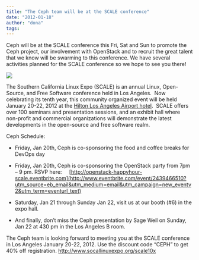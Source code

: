 ```yaml
---
title: "The Ceph team will be at the SCALE conference"
date: "2012-01-18"
author: "dona"
tags: 
---
```


Ceph will be at the SCALE conference this Fri, Sat and Sun to promote the Ceph project, our involvement with OpenStack and to recruit the great talent that we know will be swarming to this conference. We have several activities planned for the SCALE conference so we hope to see you there!

[![](images/scale_10x_300x250_banner.png)](http://www.socallinuxexpo.org)

The Southern California Linux Expo (SCALE) is an annual Linux, Open-Source, and Free Software conference held in Los Angeles.  Now celebrating its tenth year, this community organized event will be held January 20-22, 2012 at the [Hilton Los Angeles Airport hotel](http://www.socallinuxexpo.org/scale10x/hotel-and-venue).  SCALE offers over 100 seminars and presentation sessions, and an exhibit hall where non-profit and commercial organizations will demonstrate the latest developments in the open-source and free software realm.

Ceph Schedule:

- Friday, Jan 20th, Ceph is co-sponsoring the food and coffee breaks for DevOps day

- Friday, Jan 20th, Ceph is co-sponsoring the OpenStack party from 7pm – 9 pm. RSVP here:     [http://openstack-happyhour-scale.eventbrite.com](http://www.eventbrite.com/event/2439466510?utm_source=eb_email&utm_medium=email&utm_campaign=new_eventv2&utm_term=eventurl_text)

- Saturday, Jan 21 through Sunday Jan 22, visit us at our booth (#6) in the expo hall.

- And finally, don’t miss the Ceph presentation by Sage Weil on Sunday, Jan 22 at 430 pm in the Los Angeles B room.

The Ceph team is looking forward to meeting you at the SCALE conference in Los Angeles January 20-22, 2012. 
Use the discount code “CEPH” to get 40% off registration. http://www.socallinuxexpo.org/scale10x

